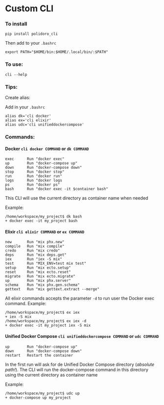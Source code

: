 # Custom CLI
### To install

`pip install polidoro_cli`

Then add to your `.bashrc`
```
export PATH="$HOME/bin:$HOME/.local/bin/:$PATH"
```

### To use:
`cli --help`

### Tips:
Create alias:

Add in your `.bashrc`
```
alias dk='cli docker'
alias ex='cli elixir'
alias udc='cli unifieddockercompose'
```

### Commands:
#### Docker `cli docker COMMAND` or `dk COMMAND`
```
exec      Run "docker exec"
up        Run "docker-compose up"
down      Run "docker-compose down"
stop      Run "docker stop"
run       Run "docker run"
logs      Run "docker logs
ps        Run "docker ps"
bash      Run "docker exec -it $container bash"
```
This CLI will use the current directory as container name when needed

Example:
```
/home/workspace/my_project$ dk bash
+ docker exec -it my_project bash
```

#### Elixir `cli elixir COMMAND` or `ex COMMAND`
```
new       Run "mix phx.new"
compile   Run "mix compile"
credo     Run "mix credo"
deps      Run "mix deps.get"
iex       Run "iex -S mix"
test      Run "MIX_ENV=test mix test"
setup     Run "mix ecto.setup"
reset     Run "mix ecto.reset"
migrate   Run "mix ecto.migrate"
up        Run "mix phx.server"
schema    Run "mix phx.gen.schema"
gettext   Run "mix gettext.extract --merge"
```
All elixir commands accepts the parameter `-d` to run user the Docker exec command.
Example:
```
/home/workspace/my_project$ ex iex
+ iex -S mix
/home/workspace/my_project$ ex iex -d
+ docker exec -it my_project iex -S mix
```

#### Unified Docker Compose `cli unifieddockercompose COMMAND` or `udc COMMAND`
```
up        Run "docker-compose up"
down      Run "docker-compose down"
restart   Restart the container
```
In the first run will ask for de Unified Docker Compose directory (*absolute path!*).
The CLI will run the docker-compose command in this directory using the current directory as container name

Example:
```
/home/workspace/my_project$ udc up
+ docker-compose up my_project
```
